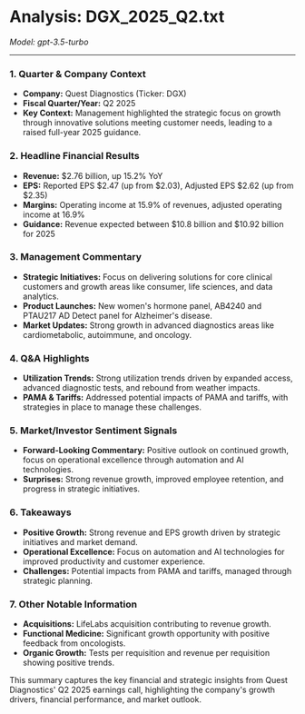 # Analysis: DGX_2025_Q2.txt

*Model: gpt-3.5-turbo*

---

### 1. Quarter & Company Context
- **Company:** Quest Diagnostics (Ticker: DGX)
- **Fiscal Quarter/Year:** Q2 2025
- **Key Context:** Management highlighted the strategic focus on growth through innovative solutions meeting customer needs, leading to a raised full-year 2025 guidance.

### 2. Headline Financial Results
- **Revenue:** $2.76 billion, up 15.2% YoY
- **EPS:** Reported EPS $2.47 (up from $2.03), Adjusted EPS $2.62 (up from $2.35)
- **Margins:** Operating income at 15.9% of revenues, adjusted operating income at 16.9%
- **Guidance:** Revenue expected between $10.8 billion and $10.92 billion for 2025

### 3. Management Commentary
- **Strategic Initiatives:** Focus on delivering solutions for core clinical customers and growth areas like consumer, life sciences, and data analytics.
- **Product Launches:** New women's hormone panel, AB4240 and PTAU217 AD Detect panel for Alzheimer's disease.
- **Market Updates:** Strong growth in advanced diagnostics areas like cardiometabolic, autoimmune, and oncology.

### 4. Q&A Highlights
- **Utilization Trends:** Strong utilization trends driven by expanded access, advanced diagnostic tests, and rebound from weather impacts.
- **PAMA & Tariffs:** Addressed potential impacts of PAMA and tariffs, with strategies in place to manage these challenges.

### 5. Market/Investor Sentiment Signals
- **Forward-Looking Commentary:** Positive outlook on continued growth, focus on operational excellence through automation and AI technologies.
- **Surprises:** Strong revenue growth, improved employee retention, and progress in strategic initiatives.

### 6. Takeaways
- **Positive Growth:** Strong revenue and EPS growth driven by strategic initiatives and market demand.
- **Operational Excellence:** Focus on automation and AI technologies for improved productivity and customer experience.
- **Challenges:** Potential impacts from PAMA and tariffs, managed through strategic planning.

### 7. Other Notable Information
- **Acquisitions:** LifeLabs acquisition contributing to revenue growth.
- **Functional Medicine:** Significant growth opportunity with positive feedback from oncologists.
- **Organic Growth:** Tests per requisition and revenue per requisition showing positive trends.

This summary captures the key financial and strategic insights from Quest Diagnostics' Q2 2025 earnings call, highlighting the company's growth drivers, financial performance, and market outlook.